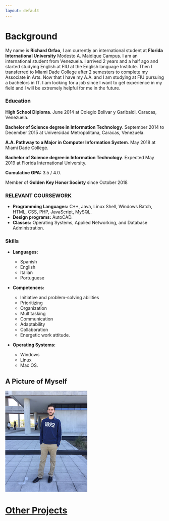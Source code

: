 ```yaml
---
layout: default
---
```


# Background

My name is **Richard Orfao**, I am currently an international student at **Florida International University** Modesto A. Maidique Campus.
I am an international student from Venezuela. I arrived 2 years and a half ago and started studying English at FIU at the English language Institute. Then I transferred to Miami Dade College after 2 semesters to complete my Associate in Arts. Now that I have my A.A. and I am studying at FIU pursuing a bachelors in IT. I am looking for a job since I want to get experience in my field and I will be extremely helpful for me in the future.

### Education

**High School Diploma**. June 2014 at Colegio Bolivar y Garibaldi, Caracas, Venezuela.

**Bachelor of Science degree in Information Technology**. September 2014 to December 2015 at Universidad Metropolitana, Caracas, Venezuela.

**A.A. Pathway to a Major in Computer Information System**. May 2018 at Miami Dade College.

**Bachelor of Science degree in Information Technology**. Expected May 2019 at Florida International University.

**Cumulative GPA:** 3.5 / 4.0.

Member of **Golden Key Honor Society** since October 2018

### RELEVANT COURSEWORK

*   **Programming Languages:** C++, Java, Linux Shell, Windows Batch, HTML, CSS, PHP, JavaScript, MySQL.
*   **Design programs:** AutoCAD.
*   **Classes:** Operating Systems, Applied Networking, and Database Administration.

### Skills

- **Languages:**
  - Spanish
  - English 
  - Italian
  - Portuguese
- **Competences:** 
  - Initiative and problem-solving abilities
  - Prioritizing
  - Organization
  - Multitasking
  - Communication
  - Adaptability
  - Collaboration
  - Energetic work attitude.

-  **Operating Systems:** 
    - Windows
    - Linux
    - Mac OS.
  
## A Picture of Myself

![RichardOrfao](IMG_7221.jpg)


# [Other Projects](http://ocelot.aul.fiu.edu/~rorfa001/)
